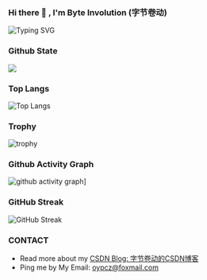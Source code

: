 <!--
**ouyangpeng/ouyangpeng** is a ✨ _special_ ✨ repository because its `README.md` (this file) appears on your GitHub profile.

Here are some ideas to get you started:

- 🔭 I’m currently working on ...
- 🌱 I’m currently learning ...
- 👯 I’m looking to collaborate on ...
- 🤔 I’m looking for help with ...
- 💬 Ask me about ...
- 📫 How to reach me: ...
- 😄 Pronouns: ...
- ⚡ Fun fact: ...
-->


### Hi there 👋 , I'm Byte Involution (字节卷动)

![Typing SVG](https://readme-typing-svg.herokuapp.com/?lines=I'm+Byte+Involution+(+字节卷动+))

### Github State
![](https://github-readme-stats.vercel.app/api?username=ouyangpeng&show_icons=true&theme=radical)
### Top Langs
![Top Langs](https://github-readme-stats.vercel.app/api/top-langs/?username=ouyangpeng&layout=compact)
### Trophy
![trophy](https://github-profile-trophy.vercel.app/?username=ouyangpeng&theme=onedark)
### Github Activity Graph
![github activity graph](https://activity-graph.herokuapp.com/graph?username=ouyangpeng)]
### GitHub Streak
![GitHub Streak](https://github-readme-streak-stats.herokuapp.com/?user=ouyangpeng)

### CONTACT

- Read more about my [CSDN Blog: 字节卷动的CSDN博客](https://blog.csdn.net/ouyang_peng)
- Ping me by My Email: oypcz@foxmail.com


